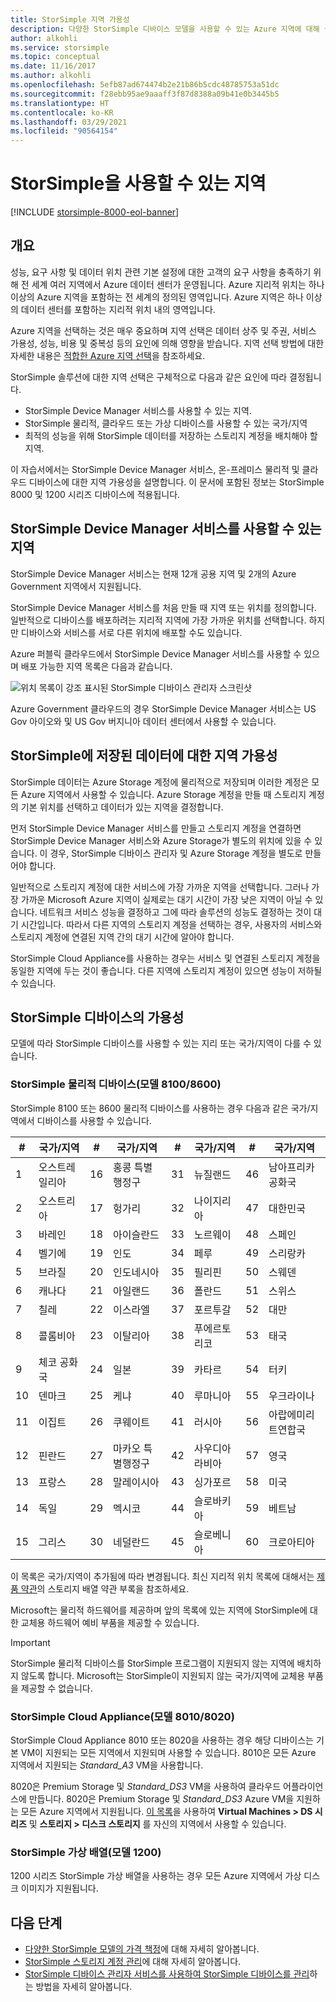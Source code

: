```yaml
---
title: StorSimple 지역 가용성
description: 다양한 StorSimple 디바이스 모델을 사용할 수 있는 Azure 지역에 대해 설명합니다.
author: alkohli
ms.service: storsimple
ms.topic: conceptual
ms.date: 11/16/2017
ms.author: alkohli
ms.openlocfilehash: 5efb87ad674474b2e21b86b5cdc48785753a51dc
ms.sourcegitcommit: f28ebb95ae9aaaff3f87d8388a09b41e0b3445b5
ms.translationtype: HT
ms.contentlocale: ko-KR
ms.lasthandoff: 03/29/2021
ms.locfileid: "90564154"
---
```

# <a name="available-regions-for-your-storsimple"></a>StorSimple을 사용할 수 있는 지역

[!INCLUDE [storsimple-8000-eol-banner](../../includes/storsimple-8000-eol-banner.md)]

## <a name="overview"></a>개요

성능, 요구 사항 및 데이터 위치 관련 기본 설정에 대한 고객의 요구 사항을 충족하기 위해 전 세계 여러 지역에서 Azure 데이터 센터가 운영됩니다. Azure 지리적 위치는 하나 이상의 Azure 지역을 포함하는 전 세계의 정의된 영역입니다. Azure 지역은 하나 이상의 데이터 센터를 포함하는 지리적 위치 내의 영역입니다.

Azure 지역을 선택하는 것은 매우 중요하며 지역 선택은 데이터 상주 및 주권, 서비스 가용성, 성능, 비용 및 중복성 등의 요인에 의해 영향을 받습니다. 지역 선택 방법에 대한 자세한 내용은 [적합한 Azure 지역 선택](https://azure.microsoft.com/overview/datacenters/how-to-choose/)을 참조하세요.

StorSimple 솔루션에 대한 지역 선택은 구체적으로 다음과 같은 요인에 따라 결정됩니다.

- StorSimple Device Manager 서비스를 사용할 수 있는 지역.
- StorSimple 물리적, 클라우드 또는 가상 디바이스를 사용할 수 있는 국가/지역
- 최적의 성능을 위해 StorSimple 데이터를 저장하는 스토리지 계정을 배치해야 할 지역.

이 자습서에서는 StorSimple Device Manager 서비스, 온-프레미스 물리적 및 클라우드 디바이스에 대한 지역 가용성을 설명합니다. 이 문서에 포함된 정보는 StorSimple 8000 및 1200 시리즈 디바이스에 적용됩니다.

## <a name="region-availability-for-storsimple-device-manager-service"></a>StorSimple Device Manager 서비스를 사용할 수 있는 지역

StorSimple Device Manager 서비스는 현재 12개 공용 지역 및 2개의 Azure Government 지역에서 지원됩니다.

StorSimple Device Manager 서비스를 처음 만들 때 지역 또는 위치를 정의합니다. 일반적으로 디바이스를 배포하려는 지리적 지역에 가장 가까운 위치를 선택합니다. 하지만 디바이스와 서비스를 서로 다른 위치에 배포할 수도 있습니다.

Azure 퍼블릭 클라우드에서 StorSimple Device Manager 서비스를 사용할 수 있으며 배포 가능한 지역 목록은 다음과 같습니다.

![위치 목록이 강조 표시된 StorSimple 디바이스 관리자 스크린샷](./media/storsimple-region/storsimple-device-manager-service-regions.png)

Azure Government 클라우드의 경우 StorSimple Device Manager 서비스는 US Gov 아이오와 및 US Gov 버지니아 데이터 센터에서 사용할 수 있습니다.

## <a name="region-availability-for-data-stored-in-storsimple"></a>StorSimple에 저장된 데이터에 대한 지역 가용성

StorSimple 데이터는 Azure Storage 계정에 물리적으로 저장되며 이러한 계정은 모든 Azure 지역에서 사용할 수 있습니다. Azure Storage 계정을 만들 때 스토리지 계정의 기본 위치를 선택하고 데이터가 있는 지역을 결정합니다.

먼저 StorSimple Device Manager 서비스를 만들고 스토리지 계정을 연결하면 StorSimple Device Manager 서비스와 Azure Storage가 별도의 위치에 있을 수 있습니다. 이 경우, StorSimple 디바이스 관리자 및 Azure Storage 계정을 별도로 만들어야 합니다.

일반적으로 스토리지 계정에 대한 서비스에 가장 가까운 지역을 선택합니다. 그러나 가장 가까운 Microsoft Azure 지역이 실제로는 대기 시간이 가장 낮은 지역이 아닐 수 있습니다. 네트워크 서비스 성능을 결정하고 그에 따라 솔루션의 성능도 결정하는 것이 대기 시간입니다. 따라서 다른 지역의 스토리지 계정을 선택하는 경우, 사용자의 서비스와 스토리지 계정에 연결된 지역 간의 대기 시간에 알아야 합니다.

StorSimple Cloud Appliance를 사용하는 경우는 서비스 및 연결된 스토리지 계정을 동일한 지역에 두는 것이 좋습니다. 다른 지역에 스토리지 계정이 있으면 성능이 저하될 수 있습니다.

## <a name="availability-of-storsimple-device"></a>StorSimple 디바이스의 가용성

모델에 따라 StorSimple 디바이스를 사용할 수 있는 지리 또는 국가/지역이 다를 수 있습니다.

### <a name="storsimple-physical-device-models-81008600"></a>StorSimple 물리적 디바이스(모델 8100/8600)

StorSimple 8100 또는 8600 물리적 디바이스를 사용하는 경우 다음과 같은 국가/지역에서 디바이스를 사용할 수 있습니다.

| #  | 국가/지역        | #  | 국가/지역     | #  | 국가/지역      | #  | 국가/지역             |
|----|-----------------------|----|--------------------|----|---------------------|----|----------------------------|
| 1  | 오스트레일리아             | 16 | 홍콩 특별행정구      | 31 | 뉴질랜드         | 46 | 남아프리카 공화국               |
| 2  | 오스트리아               | 17 | 헝가리            | 32 | 나이지리아             | 47 | 대한민국                |
| 3  | 바레인               | 18 | 아이슬란드            | 33 | 노르웨이              | 48 | 스페인                      |
| 4  | 벨기에               | 19 | 인도              | 34 | 페루                | 49 | 스리랑카                  |
| 5  | 브라질                | 20 | 인도네시아          | 35 | 필리핀         | 50 | 스웨덴                     |
| 6  | 캐나다                | 21 | 아일랜드            | 36 | 폴란드              | 51 | 스위스                |
| 7  | 칠레                 | 22 | 이스라엘             | 37 | 포르투갈            | 52 | 대만                     |
| 8  | 콜롬비아              | 23 | 이탈리아              | 38 | 푸에르토리코         | 53 | 태국                   |
| 9  | 체코 공화국        | 24 | 일본              | 39 | 카타르               | 54 | 터키                     |
| 10 | 덴마크               | 25 | 케냐              | 40 | 루마니아             | 55 | 우크라이나                    |
| 11 | 이집트                 | 26 | 쿠웨이트             | 41 | 러시아              | 56 | 아랍에미리트연합국       |
| 12 | 핀란드               | 27 | 마카오 특별행정구          | 42 | 사우디아라비아        | 57 | 영국             |
| 13 | 프랑스                | 28 | 말레이시아           | 43 | 싱가포르           | 58 | 미국              |
| 14 | 독일               | 29 | 멕시코             | 44 | 슬로바키아            | 59 | 베트남                    |
| 15 | 그리스                | 30 | 네덜란드        | 45 | 슬로베니아            | 60 | 크로아티아                    |

이 목록은 국가/지역이 추가됨에 따라 변경됩니다. 최신 지리적 위치 목록에 대해서는 [제품 약관](https://www.microsoft.com/en-us/licensing/product-licensing/products)의 스토리지 배열 약관 부록을 참조하세요.

Microsoft는 물리적 하드웨어를 제공하며 앞의 목록에 있는 지역에 StorSimple에 대한 교체용 하드웨어 예비 부품을 제공할 수 있습니다.

> [!IMPORTANT]
> StorSimple 물리적 디바이스를 StorSimple 프로그램이 지원되지 않는 지역에 배치하지 않도록 합니다. Microsoft는 StorSimple이 지원되지 않는 국가/지역에 교체용 부품을 제공할 수 없습니다.

### <a name="storsimple-cloud-appliance-models-80108020"></a>StorSimple Cloud Appliance(모델 8010/8020)

StorSimple Cloud Appliance 8010 또는 8020을 사용하는 경우 해당 디바이스는 기본 VM이 지원되는 모든 지역에서 지원되며 사용할 수 있습니다. 8010은 모든 Azure 지역에서 지원되는 _Standard_A3_ VM을 사용합니다.

8020은 Premium Storage 및 _Standard_DS3_ VM을 사용하여 클라우드 어플라이언스에 만듭니다. 8020은 Premium Storage 및 _Standard_DS3_ Azure VM을 지원하는 모든 Azure 지역에서 지원됩니다. [이 목록](https://azure.microsoft.com/regions/services/)을 사용하여 **Virtual Machines &gt; DS 시리즈** 및 **스토리지 &gt; 디스크 스토리지** 를 자신의 지역에서 사용할 수 있습니다.

### <a name="storsimple-virtual-array-model-1200"></a>StorSimple 가상 배열(모델 1200)

1200 시리즈 StorSimple 가상 배열을 사용하는 경우 모든 Azure 지역에서 가상 디스크 이미지가 지원됩니다.

## <a name="next-steps"></a>다음 단계

* [다양한 StorSimple 모델의 가격 책정](https://azure.microsoft.com/pricing/calculator/#storsimple2)에 대해 자세히 알아봅니다.
* [StorSimple 스토리지 계정 관리](storsimple-8000-manage-storage-accounts.md)에 대해 자세히 알아봅니다.
* [StorSimple 디바이스 관리자 서비스를 사용하여 StorSimple 디바이스를 관리](storsimple-8000-manager-service-administration.md)하는 방법을 자세히 알아봅니다.
